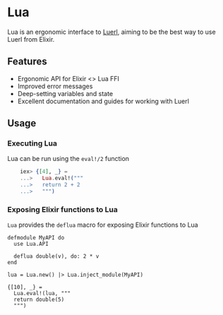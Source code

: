 # Lua

<!-- MDOC !-->

Lua is an ergonomic interface to [Luerl](https://github.com/rvirding/luerl), aiming to be the best way to use Luerl from Elixir.

## Features

* Ergonomic API for Elixir <> Lua FFI
* Improved error messages
* Deep-setting variables and state
* Excellent documentation and guides for working with Luerl

## Usage

### Executing Lua

Lua can be run using the `eval!/2` function

``` elixir
    iex> {[4], _} =
    ...>   Lua.eval!("""
    ...>   return 2 + 2
    ...>   """)

```

### Exposing Elixir functions to Lua

`Lua` provides the `deflua` macro for exposing Elixir functions to Lua

    defmodule MyAPI do
      use Lua.API
      
      deflua double(v), do: 2 * v
    end
    
    lua = Lua.new() |> Lua.inject_module(MyAPI) 

    {[10], _} = 
      Lua.eval!(lua, """
      return double(5)
      """)
